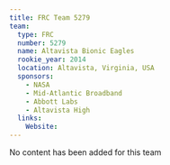 ```yaml
---
title: FRC Team 5279
team:
  type: FRC
  number: 5279
  name: Altavista Bionic Eagles
  rookie_year: 2014
  location: Altavista, Virginia, USA
  sponsors:
    - NASA
    - Mid-Atlantic Broadband
    - Abbott Labs
    - Altavista High
  links:
    Website: 
---
```

No content has been added for this team